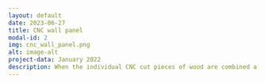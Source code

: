 ```yaml
---
layout: default
date: 2023-06-27 
title: CNC wall panel
modal-id: 2
img: cnc_wall_panel.png
alt: image-alt
project-data: January 2022
description: When the individual CNC cut pieces of wood are combined a graceful wave pattern emerges.
---
```


